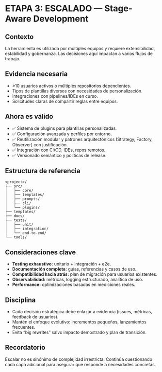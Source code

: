 # ETAPA 3: ESCALADO — Stage-Aware Development

## Contexto
La herramienta es utilizada por múltiples equipos y requiere extensibilidad, estabilidad y gobernanza. Las decisiones aquí impactan a varios flujos de trabajo.

## Evidencia necesaria
- ≥10 usuarios activos o múltiples repositorios dependientes.
- Tipos de plantillas diversos con necesidades de personalización.
- Integraciones con pipelines/IDEs en curso.
- Solicitudes claras de compartir reglas entre equipos.

## Ahora es válido
- ✅ Sistema de plugins para plantillas personalizadas.
- ✅ Configuración avanzada y perfiles por entorno.
- ✅ Reutilización modular y patrones arquitectónicos (Strategy, Factory, Observer) con justificación.
- ✅ Integración con CI/CD, IDEs, repos remotos.
- ✅ Versionado semántico y políticas de release.

## Estructura de referencia
```
<project>/
├── src/
│   ├── core/
│   ├── templates/
│   ├── prompts/
│   ├── cli/
│   └── plugins/
├── templates/
├── docs/
├── tests/
│   ├── unit/
│   ├── integration/
│   └── end-to-end/
└── tools/
```

## Consideraciones clave
- **Testing exhaustivo:** unitario + integración + e2e.
- **Documentación completa:** guías, referencias y casos de uso.
- **Compatibilidad hacia atrás:** plan de migración para usuarios existentes.
- **Observabilidad:** métricas, logging estructurado, analítica de uso.
- **Performance:** optimizaciones basadas en mediciones reales.

## Disciplina
- Cada decisión estratégica debe enlazar a evidencia (issues, métricas, feedback de usuarios).
- Mantén el enfoque evolutivo: incrementos pequeños, lanzamientos frecuentes.
- Evita “big rewrites” salvo impacto demostrado y plan de transición.

## Recordatorio
Escalar no es sinónimo de complejidad irrestricta. Continúa cuestionando cada capa adicional para asegurar que responde a necesidades concretas.
